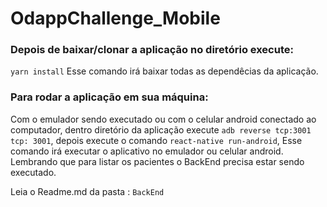 # OdappChallenge_Mobile

### Depois de baixar/clonar a aplicação no diretório execute:
`yarn install` Esse comando irá baixar todas as dependêcias da aplicação.

### Para rodar a aplicação em sua máquina:
Com o emulador sendo executado ou com o celular android conectado ao computador, 
dentro diretório da aplicação execute `adb reverse tcp:3001 tcp: 3001`, depois execute o comando `react-native run-android`,
Esse comando irá executar o aplicativo no emulador ou celular android.
Lembrando que para listar os pacientes o BackEnd precisa estar sendo executado.

Leia o Readme.md da pasta : `BackEnd`
